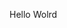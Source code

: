 Hello Wolrd






































































































































































































































































































































































































































































































































































































































































































































































































































































































































































































































































































































































































































































































































































































































































































































































































































































































































































































































































































































































































































































































































































































































































































































































































































































































































































































































































































































































































































































































































































































































































































